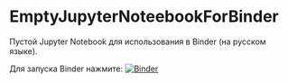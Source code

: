 # EmptyJupyterNoteebookForBinder
Пустой Jupyter Notebook для использования в Binder (на русском языке).

Для запуска Binder нажмите:
[![Binder](https://mybinder.org/badge_logo.svg)](https://mybinder.org/v2/gh/mosalov/EmptyJupyterNoteebookForBinder/master)
